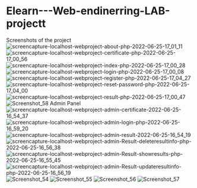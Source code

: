 # Elearn---Web-endinerring-LAB-projectt

Screenshots of the project
![screencapture-localhost-webproject-about-php-2022-06-25-17_01_11](https://github.com/Meraz2837/Elearn---Web-Enginerring-LAB-Project/assets/71158270/5150ee84-3ead-456e-a4a7-18c053bc1c2d)
![screencapture-localhost-webproject-certificate-php-2022-06-25-17_00_56](https://github.com/Meraz2837/Elearn---Web-Enginerring-LAB-Project/assets/71158270/b4328f7a-5311-48af-896a-5b3c7b16baca)
![screencapture-localhost-webproject-index-php-2022-06-25-17_00_28](https://github.com/Meraz2837/Elearn---Web-Enginerring-LAB-Project/assets/71158270/4fcf6c50-d4bf-4895-9fa5-7ddd61089bf4)
![screencapture-localhost-webproject-login-php-2022-06-25-17_00_08](https://github.com/Meraz2837/Elearn---Web-Enginerring-LAB-Project/assets/71158270/59f76376-3f00-4e06-bae4-dbdfe041adb3)
![screencapture-localhost-webproject-register-php-2022-06-25-17_04_27](https://github.com/Meraz2837/Elearn---Web-Enginerring-LAB-Project/assets/71158270/9f0d7ba4-ca83-48f5-a6c9-5fca3a1a1493)
![screencapture-localhost-webproject-reset-password-php-2022-06-25-17_04_00](https://github.com/Meraz2837/Elearn---Web-Enginerring-LAB-Project/assets/71158270/da8541c0-4081-41ea-a64f-f8824efd8b64)
![screencapture-localhost-webproject-result-php-2022-06-25-17_00_47](https://github.com/Meraz2837/Elearn---Web-Enginerring-LAB-Project/assets/71158270/1a6903a3-fa35-4e1a-a68c-b2bb59aec66e)
![Screenshot_58](https://github.com/Meraz2837/Elearn---Web-Enginerring-LAB-Project/assets/71158270/535d0d68-4d20-4e8a-9acd-8ded02e5a4d0)
Admin Panel
![screencapture-localhost-webproject-admin-certificate-2022-06-25-16_54_37](https://github.com/Meraz2837/Elearn---Web-Enginerring-LAB-Project/assets/71158270/10983b09-78bf-42e6-b80e-511068034e89)
![screencapture-localhost-webproject-admin-login-php-2022-06-25-16_59_20](https://github.com/Meraz2837/Elearn---Web-Enginerring-LAB-Project/assets/71158270/a638c78e-6f4c-4ca0-a77b-baf5df505d10)
![screencapture-localhost-webproject-admin-result-2022-06-25-16_54_19](https://github.com/Meraz2837/Elearn---Web-Enginerring-LAB-Project/assets/71158270/bd28c2f7-2b4d-4993-b794-e107bbb68e7c)
![screencapture-localhost-webproject-admin-Result-deleteresultinfo-php-2022-06-25-16_56_38](https://github.com/Meraz2837/Elearn---Web-Enginerring-LAB-Project/assets/71158270/efa30d38-24fd-4e70-b780-173d55fec75a)
![screencapture-localhost-webproject-admin-Result-showresults-php-2022-06-25-16_55_45](https://github.com/Meraz2837/Elearn---Web-Enginerring-LAB-Project/assets/71158270/3c32e4d1-501b-4965-957f-720be8da36ec)
![screencapture-localhost-webproject-admin-Result-updateresultinfo-php-2022-06-25-16_56_19](https://github.com/Meraz2837/Elearn---Web-Enginerring-LAB-Project/assets/71158270/d2dfa9f7-1115-4b8b-8766-ae4ce649a656)
![Screenshot_54](https://github.com/Meraz2837/Elearn---Web-Enginerring-LAB-Project/assets/71158270/c2727b6d-80dc-4c6a-8369-896a101c430c)
![Screenshot_55](https://github.com/Meraz2837/Elearn---Web-Enginerring-LAB-Project/assets/71158270/dee64688-b79b-4b41-ac2c-1dd338dc9bfa)
![Screenshot_56](https://github.com/Meraz2837/Elearn---Web-Enginerring-LAB-Project/assets/71158270/6a99c67a-9b24-4bdc-a2a0-969d4fc4ff2c)
![Screenshot_57](https://github.com/Meraz2837/Elearn---Web-Enginerring-LAB-Project/assets/71158270/bf0505d3-916f-4b4a-8a9e-111b9ea583b1)
